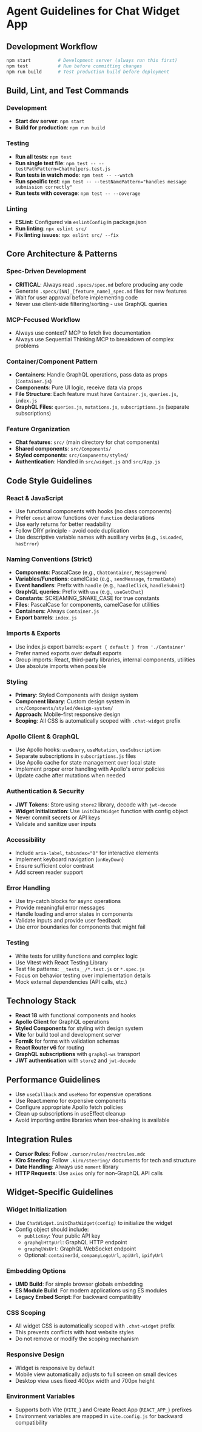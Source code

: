 # Agent Guidelines for Chat Widget App

## Development Workflow
```bash
npm start          # Development server (always run this first)
npm test           # Run before committing changes
npm run build      # Test production build before deployment
```

## Build, Lint, and Test Commands

### Development
- **Start dev server**: `npm start`
- **Build for production**: `npm run build`

### Testing
- **Run all tests**: `npm test`
- **Run single test file**: `npm test -- --testPathPattern=ChatHelpers.test.js`
- **Run tests in watch mode**: `npm test -- --watch`
- **Run specific test**: `npm test -- --testNamePattern="handles message submission correctly"`
- **Run tests with coverage**: `npm test -- --coverage`

### Linting
- **ESLint**: Configured via `eslintConfig` in package.json
- **Run linting**: `npx eslint src/`
- **Fix linting issues**: `npx eslint src/ --fix`

## Core Architecture & Patterns

### Spec-Driven Development
- **CRITICAL**: Always read `.specs/spec.md` before producing any code
- Generate `.specs/[NN]_[feature_name]_spec.md` files for new features
- Wait for user approval before implementing code
- Never use client-side filtering/sorting - use GraphQL queries

### MCP-Focused Workflow
- Always use context7 MCP to fetch live documentation
- Always use Sequential Thinking MCP to breakdown of complex problems

### Container/Component Pattern
- **Containers**: Handle GraphQL operations, pass data as props (`Container.js`)
- **Components**: Pure UI logic, receive data via props
- **File Structure**: Each feature must have `Container.js`, `queries.js`, `index.js`
- **GraphQL Files**: `queries.js`, `mutations.js`, `subscriptions.js` (separate subscriptions)

### Feature Organization
- **Chat features**: `src/` (main directory for chat components)
- **Shared components**: `src/Components/`
- **Styled components**: `src/Components/styled/`
- **Authentication**: Handled in `src/widget.js` and `src/App.js`

## Code Style Guidelines

### React & JavaScript
- Use functional components with hooks (no class components)
- Prefer `const` arrow functions over `function` declarations
- Use early returns for better readability
- Follow DRY principle - avoid code duplication
- Use descriptive variable names with auxiliary verbs (e.g., `isLoaded`, `hasError`)

### Naming Conventions (Strict)
- **Components**: PascalCase (e.g., `ChatContainer`, `MessageForm`)
- **Variables/Functions**: camelCase (e.g., `sendMessage`, `formatDate`)
- **Event handlers**: Prefix with `handle` (e.g., `handleClick`, `handleSubmit`)
- **GraphQL queries**: Prefix with `use` (e.g., `useGetChat`)
- **Constants**: SCREAMING_SNAKE_CASE for true constants
- **Files**: PascalCase for components, camelCase for utilities
- **Containers**: Always `Container.js`
- **Export barrels**: `index.js`

### Imports & Exports
- Use index.js export barrels: `export { default } from './Container'`
- Prefer named exports over default exports
- Group imports: React, third-party libraries, internal components, utilities
- Use absolute imports when possible

### Styling
- **Primary**: Styled Components with design system
- **Component library**: Custom design system in `src/Components/styled/design-system/`
- **Approach**: Mobile-first responsive design
- **Scoping**: All CSS is automatically scoped with `.chat-widget` prefix

### Apollo Client & GraphQL
- Use Apollo hooks: `useQuery`, `useMutation`, `useSubscription`
- Separate subscriptions in `subscriptions.js` files
- Use Apollo cache for state management over local state
- Implement proper error handling with Apollo's error policies
- Update cache after mutations when needed

### Authentication & Security
- **JWT Tokens**: Store using `store2` library, decode with `jwt-decode`
- **Widget Initialization**: Use `initChatWidget` function with config object
- Never commit secrets or API keys
- Validate and sanitize user inputs

### Accessibility
- Include `aria-label`, `tabindex="0"` for interactive elements
- Implement keyboard navigation (`onKeyDown`)
- Ensure sufficient color contrast
- Add screen reader support

### Error Handling
- Use try-catch blocks for async operations
- Provide meaningful error messages
- Handle loading and error states in components
- Validate inputs and provide user feedback
- Use error boundaries for components that might fail

### Testing
- Write tests for utility functions and complex logic
- Use Vitest with React Testing Library
- Test file patterns: `__tests__/*.test.js` or `*.spec.js`
- Focus on behavior testing over implementation details
- Mock external dependencies (API calls, etc.)

## Technology Stack
- **React 18** with functional components and hooks
- **Apollo Client** for GraphQL operations
- **Styled Components** for styling with design system
- **Vite** for build tool and development server
- **Formik** for forms with validation schemas
- **React Router v6** for routing
- **GraphQL subscriptions** with `graphql-ws` transport
- **JWT authentication** with `store2` and `jwt-decode`

## Performance Guidelines
- Use `useCallback` and `useMemo` for expensive operations
- Use React.memo for expensive components
- Configure appropriate Apollo fetch policies
- Clean up subscriptions in useEffect cleanup
- Avoid importing entire libraries when tree-shaking is available

## Integration Rules
- **Cursor Rules**: Follow `.cursor/rules/reactrules.mdc`
- **Kiro Steering**: Follow `.kiro/steering/` documents for tech and structure
- **Date Handling**: Always use `moment` library
- **HTTP Requests**: Use `axios` only for non-GraphQL API calls

## Widget-Specific Guidelines

### Widget Initialization
- Use `ChatWidget.initChatWidget(config)` to initialize the widget
- Config object should include:
  - `publicKey`: Your public API key
  - `graphqlHttpUrl`: GraphQL HTTP endpoint
  - `graphqlWsUrl`: GraphQL WebSocket endpoint
  - Optional: `containerId`, `companyLogoUrl`, `apiUrl`, `ipifyUrl`

### Embedding Options
- **UMD Build**: For simple browser globals embedding
- **ES Module Build**: For modern applications using ES modules
- **Legacy Embed Script**: For backward compatibility

### CSS Scoping
- All widget CSS is automatically scoped with `.chat-widget` prefix
- This prevents conflicts with host website styles
- Do not remove or modify the scoping mechanism

### Responsive Design
- Widget is responsive by default
- Mobile view automatically adjusts to full screen on small devices
- Desktop view uses fixed 400px width and 700px height

### Environment Variables
- Supports both Vite (`VITE_`) and Create React App (`REACT_APP_`) prefixes
- Environment variables are mapped in `vite.config.js` for backward compatibility